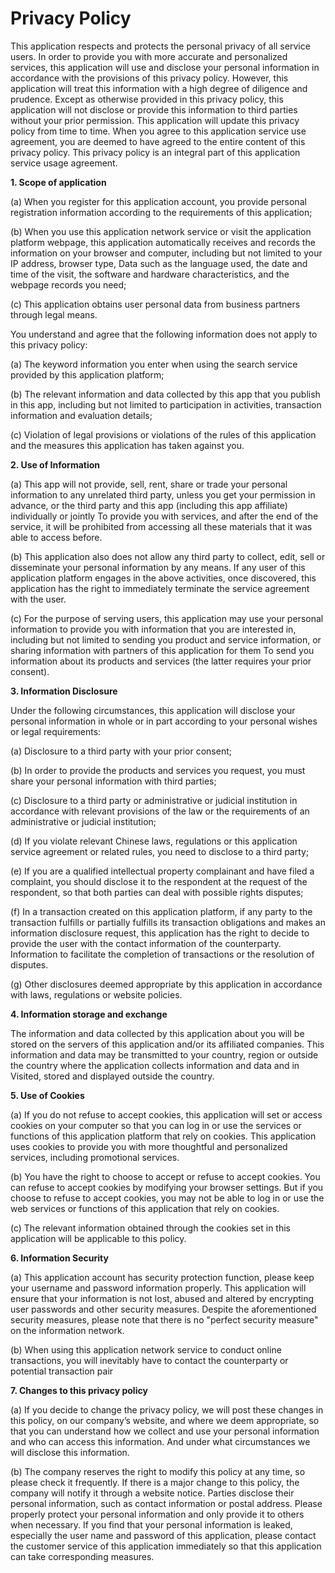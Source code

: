 # Privacy Policy
  This application respects and protects the personal privacy of all service users. In order to provide you with more accurate and personalized services, this application will use and disclose your personal information in accordance with the provisions of this privacy policy. However, this application will treat this information with a high degree of diligence and prudence. Except as otherwise provided in this privacy policy, this application will not disclose or provide this information to third parties without your prior permission. This application will update this privacy policy from time to time. When you agree to this application service use agreement, you are deemed to have agreed to the entire content of this privacy policy. This privacy policy is an integral part of this application service usage agreement.

**1. Scope of application**

(a) When you register for this application account, you provide personal registration information according to the requirements of this application;

(b) When you use this application network service or visit the application platform webpage, this application automatically receives and records the information on your browser and computer, including but not limited to your IP address, browser type, Data such as the language used, the date and time of the visit, the software and hardware characteristics, and the webpage records you need;

(c) This application obtains user personal data from business partners through legal means.

You understand and agree that the following information does not apply to this privacy policy:

(a) The keyword information you enter when using the search service provided by this application platform;

(b) The relevant information and data collected by this app that you publish in this app, including but not limited to participation in activities, transaction information and evaluation details;

(c) Violation of legal provisions or violations of the rules of this application and the measures this application has taken against you.

**2. Use of Information**

(a) This app will not provide, sell, rent, share or trade your personal information to any unrelated third party, unless you get your permission in advance, or the third party and this app (including this app affiliate) individually or jointly To provide you with services, and after the end of the service, it will be prohibited from accessing all these materials that it was able to access before.

(b) This application also does not allow any third party to collect, edit, sell or disseminate your personal information by any means. If any user of this application platform engages in the above activities, once discovered, this application has the right to immediately terminate the service agreement with the user.

(c) For the purpose of serving users, this application may use your personal information to provide you with information that you are interested in, including but not limited to sending you product and service information, or sharing information with partners of this application for them To send you information about its products and services (the latter requires your prior consent).

**3. Information Disclosure**

Under the following circumstances, this application will disclose your personal information in whole or in part according to your personal wishes or legal requirements:

(a) Disclosure to a third party with your prior consent;

(b) In order to provide the products and services you request, you must share your personal information with third parties;

(c) Disclosure to a third party or administrative or judicial institution in accordance with relevant provisions of the law or the requirements of an administrative or judicial institution;

(d) If you violate relevant Chinese laws, regulations or this application service agreement or related rules, you need to disclose to a third party;

(e) If you are a qualified intellectual property complainant and have filed a complaint, you should disclose it to the respondent at the request of the respondent, so that both parties can deal with possible rights disputes;

(f) In a transaction created on this application platform, if any party to the transaction fulfills or partially fulfills its transaction obligations and makes an information disclosure request, this application has the right to decide to provide the user with the contact information of the counterparty. Information to facilitate the completion of transactions or the resolution of disputes.

(g) Other disclosures deemed appropriate by this application in accordance with laws, regulations or website policies.

**4. Information storage and exchange**

The information and data collected by this application about you will be stored on the servers of this application and/or its affiliated companies. This information and data may be transmitted to your country, region or outside the country where the application collects information and data and in Visited, stored and displayed outside the country.

**5. Use of Cookies**

(a) If you do not refuse to accept cookies, this application will set or access cookies on your computer so that you can log in or use the services or functions of this application platform that rely on cookies. This application uses cookies to provide you with more thoughtful and personalized services, including promotional services.

(b) You have the right to choose to accept or refuse to accept cookies. You can refuse to accept cookies by modifying your browser settings. But if you choose to refuse to accept cookies, you may not be able to log in or use the web services or functions of this application that rely on cookies.

(c) The relevant information obtained through the cookies set in this application will be applicable to this policy.

**6. Information Security**

(a) This application account has security protection function, please keep your username and password information properly. This application will ensure that your information is not lost, abused and altered by encrypting user passwords and other security measures. Despite the aforementioned security measures, please note that there is no "perfect security measure" on the information network.

(b) When using this application network service to conduct online transactions, you will inevitably have to contact the counterparty or potential transaction pair

**7. Changes to this privacy policy**

(a) If you decide to change the privacy policy, we will post these changes in this policy, on our company’s website, and where we deem appropriate, so that you can understand how we collect and use your personal information and who can access this information. And under what circumstances we will disclose this information.

(b) The company reserves the right to modify this policy at any time, so please check it frequently. If there is a major change to this policy, the company will notify it through a website notice. Parties disclose their personal information, such as contact information or postal address. Please properly protect your personal information and only provide it to others when necessary. If you find that your personal information is leaked, especially the user name and password of this application, please contact the customer service of this application immediately so that this application can take corresponding measures.
